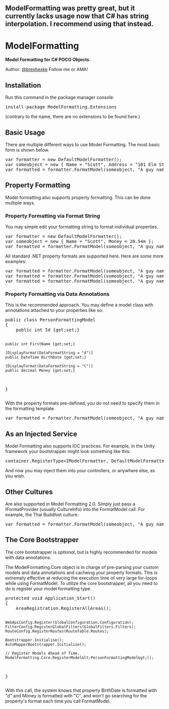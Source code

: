 ## ModelFormatting was pretty great, but it currently lacks usage now that C# has string interpolation.  I recommend using that instead.

<h1>ModelFormatting</h1>

<strong>Model Formatting for C# POCO Objects.</strong>

<p>Author: <a href="http://www.twitter.com/bresheske">@bresheske</a> Follow me or AMA!</p>

<h2>Installation</h2>
<p>Run this command in the package manager console:</p>
<pre>install-package ModelFormatting.Extensions</pre>
<p>(contrary to the name, there are no extensions to be found here.)</p>
<h2>Basic Usage</h2>
<p>There are multiple different ways to use Model Formatting. The most basic form
	is shown below.</p>
<pre>
var formatter = new DefaultModelFormatter();
var someobject = new { Name = "Scott", Address = "101 Elm Street"};
var formatted = formatter.FormatModel(someobject, "A guy named {Name} lives at {Address}!");
</pre>
<h2>Property Formatting</h2>
<p>Model formatting also supports property formatting. This can be done multiple ways.</p>
<h3>Property Formatting via Format String</h3>
<p>You may simple edit your formatting string to format individual properties.</p>
<pre>
var formatter = new DefaultModelFormatter();
var someobject = new { Name = "Scott", Money = 20.54m };
var formatted = formatter.FormatModel(someobject, "A guy named {Name} has {Money:C} in his account!");
</pre>
<p>All standard .NET property formats are supported here. Here are some more examples: </p>
<pre>
var formatted = formatter.FormatModel(someobject, "A guy named {Name} has {Money:C} in his account!");
var formatted = formatter.FormatModel(someobject, "A guy named {Name} has {BirthDate:d} as a birthday!");
var formatted = formatter.FormatModel(someobject, "A guy named {Name} has {Age:0.0} as an Age!");
</pre>
<h3>Property Formatting via Data Annotations</h3>
<p>This is the recommended approach. You may define a model class with annotations attached to
	your properties like so:</p>
<pre>
public class PersonFormattingModel
{
	public int Id {get;set;}

	public int FirstName {get;set;}

	[DisplayFormat(DataFormatString = "d")]
	public DateTime BirthDate {get;set;}

	[DisplayFormat(DataFormatString = "C")]
	public decimal Money {get;set;}
}
</pre>
<p>With the property formats pre-defined, you do not need to specify them in the formatting template.</p>
<pre>
var formatted = formatter.FormatModel(someobject, "A guy named {FirstName} has {Money} money and {BirthDate} birthday!");
</pre>
<h2>As an Injected Service</h2>
<p>Model Formatting also supports IOC practices.  For example, in the Unity framework your bootstrapper might
	look something like this: </p>
<pre>
container.RegisterType&lt;IModelFormatter, DefaultModelFormatter&gt;();
</pre>
<p>And now you may inject them into your controllers, or anywhere else, as you wish.</p>
<h2>Other Cultures</h2>
<p>Are also supported in Model Formatting 2.0. Simply just pass a IFormatProvider (usually CultureInfo) into the 
	FormatModel call. For example, the Thai Buddhist culture:</p>
<pre>
var formatted = formatter.FormatModel(someobject, "A guy named {FirstName} has {Money} money and {BirthDate} birthday!", new CultureInfo("th-TH"));
</pre>
<h2>The Core Bootstrapper</h2>
<p>The core bootstrapper is <em>optional</em>, but is highly recommended for models with data annotations.</p>
<p>The ModelFormatting.Core object is in charge of pre-parsing your custom models and data annotations and 
	cacheing your property formats.  This is extremely effective at reducing the execution time of very 
	large for-loops while using FormatModel.  To utilize the core bootstrapper, all you need to do is 
	register your model formatting type.</p>
<pre>
protected void Application_Start()
{
	AreaRegistration.RegisterAllAreas();

	WebApiConfig.Register(GlobalConfiguration.Configuration);
	FilterConfig.RegisterGlobalFilters(GlobalFilters.Filters);
	RouteConfig.RegisterRoutes(RouteTable.Routes);

	Bootstrapper.Initialise();
	AutoMapperBootstrapper.Initialise();

	// Register Models Ahead of Time.
	ModelFormatting.Core.RegisterModel&lt;PersonFormattingModel&gt;();
}
</pre>
<p>With this call, the system knows that property BirthDate is formatted with "d" and
	Money is formatted with "C", and won't go searching for the property's format each time you call
	FormatModel.</p>
